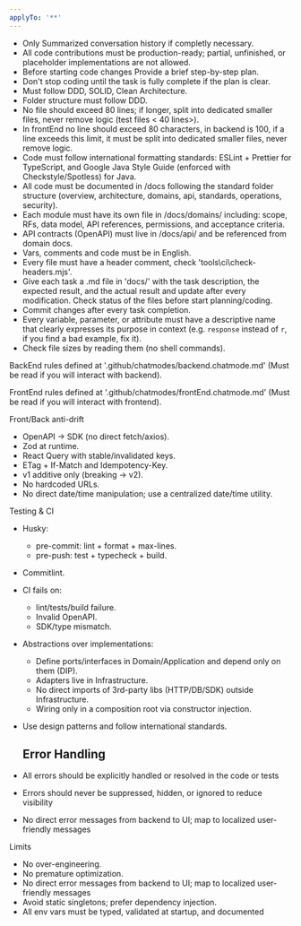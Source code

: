 ```yaml
---
applyTo: '**'
---
```


- Only Summarized conversation history if completly necessary.
- All code contributions must be production-ready; partial, unfinished, or
  placeholder implementations are not allowed.
- Before starting code changes Provide a brief step-by-step plan.
- Don't stop coding until the task is fully complete if the plan is clear.
- Must follow DDD, SOLID, Clean Architecture.
- Folder structure must follow DDD.
- No file should exceed 80 lines; if longer, split into dedicated smaller files,
  never remove logic (test files < 40 lines>).
- In frontEnd no line should exceed 80 characters, in backend is 100, if a line
  exceeds this limit, it must be split into dedicated smaller files, never
  remove logic.
- Code must follow international formatting standards: ESLint + Prettier for
  TypeScript, and Google Java Style Guide (enforced with Checkstyle/Spotless)
  for Java.
- All code must be documented in /docs following the standard folder structure
  (overview, architecture, domains, api, standards, operations, security).
- Each module must have its own file in /docs/domains/ including: scope, RFs,
  data model, API references, permissions, and acceptance criteria.
- API contracts (OpenAPI) must live in /docs/api/ and be referenced from domain
  docs.
- Vars, comments and code must be in English.
- Every file must have a header comment, check 'tools\ci\check-headers.mjs'.
- Give each task a .md file in 'docs/' with the task description, the expected
  result, and the actual result and update after every modification. Check
  status of the files before start planning/coding.
- Commit changes after every task completion.
- Every variable, parameter, or attribute must have a descriptive name that
  clearly expresses its purpose in context (e.g. `response` instead of `r`, if
  you find a bad example, fix it).
- Check file sizes by reading them (no shell commands).

BackEnd rules defined at '.github/chatmodes/backend.chatmode.md' (Must be read
if you will interact with backend).

FrontEnd rules defined at '.github/chatmodes/frontEnd.chatmode.md' (Must be read
if you will interact with frontend).

Front/Back anti-drift

- OpenAPI → SDK (no direct fetch/axios).
- Zod at runtime.
- React Query with stable/invalidated keys.
- ETag + If-Match and Idempotency-Key.
- v1 additive only (breaking → v2).
- No hardcoded URLs.
- No direct date/time manipulation; use a centralized date/time utility.

Testing & CI

- Husky:
  - pre-commit: lint + format + max-lines.
  - pre-push: test + typecheck + build.
- Commitlint.
- CI fails on:
  - lint/tests/build failure.
  - Invalid OpenAPI.
  - SDK/type mismatch.
- Abstractions over implementations:
  - Define ports/interfaces in Domain/Application and depend only on them (DIP).
  - Adapters live in Infrastructure.
  - No direct imports of 3rd-party libs (HTTP/DB/SDK) outside Infrastructure.
  - Wiring only in a composition root via constructor injection.
- Use design patterns and follow international standards.

  ## Error Handling

- All errors should be explicitly handled or resolved in the code or tests
- Errors should never be suppressed, hidden, or ignored to reduce visibility
- No direct error messages from backend to UI; map to localized user-friendly
  messages

Limits

- No over-engineering.
- No premature optimization.
- No direct error messages from backend to UI; map to localized user-friendly
  messages
- Avoid static singletons; prefer dependency injection.
- All env vars must be typed, validated at startup, and documented
